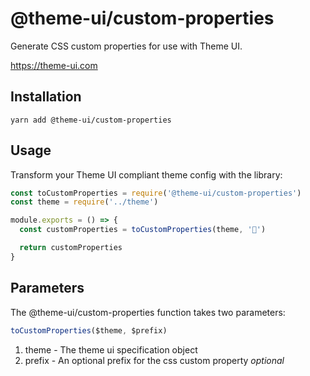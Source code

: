 # @theme-ui/custom-properties

Generate CSS custom properties for use with Theme UI.

https://theme-ui.com

## Installation

```
yarn add @theme-ui/custom-properties
```

## Usage

Transform your Theme UI compliant theme config with the library:

```js
const toCustomProperties = require('@theme-ui/custom-properties')
const theme = require('../theme')

module.exports = () => {
  const customProperties = toCustomProperties(theme, '🍭')

  return customProperties
}
```

## Parameters

The @theme-ui/custom-properties function takes two parameters:

```js
toCustomProperties($theme, $prefix)
```

1. theme - The theme ui specification object
1. prefix - An optional prefix for the css custom property _optional_
